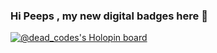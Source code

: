 ### Hi Peeps , my new digital badges here 🌺

<!--
**deadly-codes/deadly-codes** is a ✨ _special_ ✨ repository because its `README.md` (this file) appears on your GitHub profile.

Here are some ideas to get you started:

- 🔭 I’m currently working on ...
- 🌱 I’m currently learning ...
- 👯 I’m looking to collaborate on ...
- 🤔 I’m looking for help with ...
- 💬 Ask me about ...
- 📫 How to reach me: ...
- 😄 Pronouns: ...
- ⚡ Fun fact: ...
-->
[![@dead_codes's Holopin board](https://holopin.io/api/user/board?user=dead_codes)](https://holopin.io/@dead_codes)
